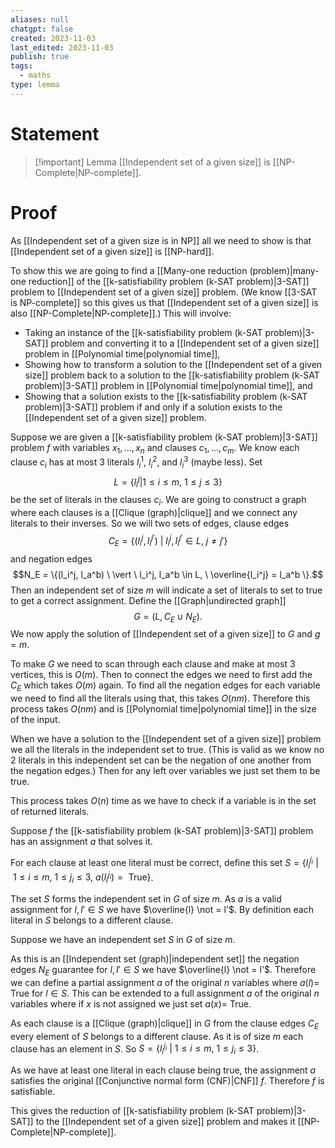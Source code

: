 ```yaml
---
aliases: null
chatgpt: false
created: 2023-11-03
last_edited: 2023-11-03
publish: true
tags:
  - maths
type: lemma
---
```

# Statement

> [!important] Lemma
> [[Independent set of a given size]] is [[NP-Complete|NP-complete]].

# Proof

As [[Independent set of a given size is in NP]] all we need to show is that [[Independent set of a given size]] is [[NP-hard]].

To show this we are going to find a [[Many-one reduction (problem)|many-one reduction]] of the [[k-satisfiability problem (k-SAT problem)|3-SAT]] problem to [[Independent set of a given size]] problem. (We know [[3-SAT is NP-complete]] so this gives us that [[Independent set of a given size]] is also [[NP-Complete|NP-complete]].) This will involve:

- Taking an instance of the [[k-satisfiability problem (k-SAT problem)|3-SAT]] problem and converting it to a [[Independent set of a given size]] problem in [[Polynomial time|polynomial time]],
- Showing how to transform a solution to the [[Independent set of a given size]] problem back to a solution to the [[k-satisfiability problem (k-SAT problem)|3-SAT]] problem in [[Polynomial time|polynomial time]], and
- Showing that a solution exists to the [[k-satisfiability problem (k-SAT problem)|3-SAT]] problem if and only if a solution exists to the [[Independent set of a given size]] problem.

Suppose we are given a [[k-satisfiability problem (k-SAT problem)|3-SAT]] problem $f$ with variables $x_1, \ldots, x_n$ and clauses $c_1, \ldots, c_m$.
We know each clause $c_i$ has at most 3 literals $l_i^1$, $l_i^2$, and $l_i^3$ (maybe less). Set
$$L = \{l_i^j \vert 1 \leq i \leq m, \ 1 \leq j \leq 3\}$$ be the set of literals in the clauses $c_i$. We are going to construct a graph where each clauses is a [[Clique (graph)|clique]] and we connect any literals to their inverses. So we will two sets of edges, clause edges
$$C_E = \{(l_i^j, l_i^{j'}) \ \vert \ l_i^j, l_i^{j'} \in L, \ j \not = j'\}$$
and negation edges
$$N_E = \{(l_i^j, l_a^b) \ \vert \ l_i^j, l_a^b \in L, \ \overline{l_i^j} = l_a^b \}.$$
Then an independent set of size $m$ will indicate a set of literals to set to true to get a correct assignment. Define the [[Graph|undirected graph]]
$$G = (L, C_E \cup N_E).$$
We now apply the solution of [[Independent set of a given size]] to $G$ and $g = m$.

To make $G$ we need to scan through each clause and make at most 3 vertices, this is $O(m)$. Then to connect the edges we need to first add the $C_E$ which takes $O(m)$ again. To find all the negation edges for each variable we need to find all the literals using that, this takes $O(nm)$. Therefore this process takes $O(nm)$ and is [[Polynomial time|polynomial time]] in the size of the input.

When we have a solution to the [[Independent set of a given size]] problem we all the literals in the independent set to true. (This is valid as we know no 2 literals in this independent set can be the negation of one another from the negation edges.) Then for any left over variables we just set them to be true.

This process takes $O(n)$ time as we have to check if a variable is in the set of returned literals.

Suppose $f$ the [[k-satisfiability problem (k-SAT problem)|3-SAT]] problem has an assignment $a$ that solves it.

For each clause at least one literal must be correct, define this set $S = \{l_i^{j_i}\ \vert \ 1 \leq i \leq m, \ 1 \leq j_i \leq 3, \ a(l_i^{j_i}) = \mbox{ True} \}$.

The set $S$ forms the independent set in $G$ of size $m$. As $a$ is a valid assignment for $l, l' \in S$ we have $\overline{l} \not = l'$. By definition each literal in $S$ belongs to a different clause.

Suppose we have an independent set $S$ in $G$ of size $m$.

As this is an [[Independent set (graph)|independent set]] the negation edges $N_E$ guarantee for $l, l' \in S$  we have $\overline{l} \not = l'$. Therefore we can define a partial assignment $a$ of the original $n$ variables where $a(l) =$ True for $l \in S$. This can be extended to a full assignment $a$ of the original $n$ variables where if $x$ is not assigned we just set $a(x) =$ True.

As each clause is a [[Clique (graph)|clique]] in $G$ from the clause edges $C_E$ every element of $S$ belongs to a different clause. As it is of size $m$ each clause has an element in $S$. So $S = \{l_i^{j_i}\ \vert \ 1 \leq i \leq m, \ 1 \leq j_i \leq 3 \}$.

As we have at least one literal in each clause being true, the assignment $a$ satisfies the original [[Conjunctive normal form (CNF)|CNF]] $f$. Therefore $f$ is satisfiable.

This gives the reduction of [[k-satisfiability problem (k-SAT problem)|3-SAT]] to the [[Independent set of a given size]] problem and makes it [[NP-Complete|NP-complete]].

